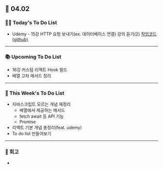 ## 📆 04.02

### 💁‍♀️ Today's To Do List

- Udemy - 15강 HTTP 요청 보내기(ex. 데이터베이스 연결) 강의 듣기(2) [작업코드(github)](https://github.com/yennnny/practice-projects/tree/main/api-practice)

---

### 📚 Upcoming To Do List

- 16강 커스텀 리액트 Hook 빌드
- 배열 고차 메서드 정리

---

### 📌 This Week's To Do List

- 자바스크립트 모르는 개념 재정리
  - 배열에서 제공하는 메서드
  - fetch await 등 API 기능
  - Promise
- 리액트 기본 개념 총정리(feat. udemy)
- To do list 만들어보기

---

### 👀 회고

-
